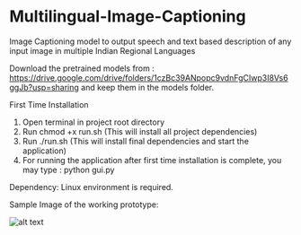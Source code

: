 # Multilingual-Image-Captioning
Image Captioning model to output speech and text based description of any input image in multiple Indian Regional Languages

Download the pretrained models from : https://drive.google.com/drive/folders/1czBc39ANpopc9vdnFgCIwp3I8Vs6ggJb?usp=sharing and keep them in the models folder.

First Time Installation
1. Open terminal in project root directory
2. Run chmod +x run.sh (This will install all project dependencies)
3. Run ./run.sh (This will install final dependencies and start the application)
4. For running the application after first time installation is complete, you may type  : python gui.py

Dependency: Linux environment is required.

Sample Image of the working prototype:

![alt text](https://raw.githubusercontent.com/shaunak27/Multilingual-Image-Captioning/master/DS-InceptionV3/Picture1.png)
